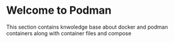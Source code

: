 # Welcome to Podman

This section contains knwoledge base about docker and podman containers
along with container files and compose

